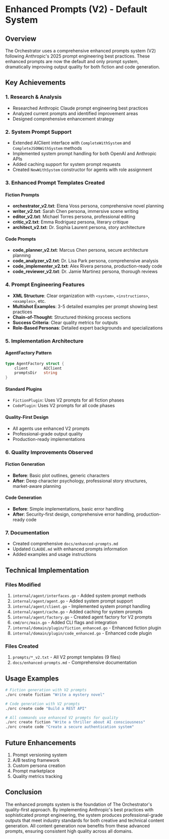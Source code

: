# Enhanced Prompts (V2) - Default System

## Overview
The Orchestrator uses a comprehensive enhanced prompts system (V2) following Anthropic's 2025 prompt engineering best practices. These enhanced prompts are now the default and only prompt system, dramatically improving output quality for both fiction and code generation.

## Key Achievements

### 1. Research & Analysis
- Researched Anthropic Claude prompt engineering best practices
- Analyzed current prompts and identified improvement areas
- Designed comprehensive enhancement strategy

### 2. System Prompt Support
- Extended AIClient interface with `CompleteWithSystem` and `CompleteJSONWithSystem` methods
- Implemented system prompt handling for both OpenAI and Anthropic APIs
- Added caching support for system prompt requests
- Created `NewWithSystem` constructor for agents with role assignment

### 3. Enhanced Prompt Templates Created

#### Fiction Prompts
- **orchestrator_v2.txt**: Elena Voss persona, comprehensive novel planning
- **writer_v2.txt**: Sarah Chen persona, immersive scene writing
- **editor_v2.txt**: Michael Torres persona, professional editing
- **critic_v2.txt**: Emma Rodriguez persona, literary critique
- **architect_v2.txt**: Dr. Sophia Laurent persona, story architecture

#### Code Prompts
- **code_planner_v2.txt**: Marcus Chen persona, secure architecture planning
- **code_analyzer_v2.txt**: Dr. Lisa Park persona, comprehensive analysis
- **code_implementer_v2.txt**: Alex Rivera persona, production-ready code
- **code_reviewer_v2.txt**: Dr. Jamie Martinez persona, thorough reviews

### 4. Prompt Engineering Features
- **XML Structure**: Clear organization with `<system>`, `<instructions>`, `<examples>`, etc.
- **Multishot Examples**: 3-5 detailed examples per prompt showing best practices
- **Chain-of-Thought**: Structured thinking process sections
- **Success Criteria**: Clear quality metrics for outputs
- **Role-Based Personas**: Detailed expert backgrounds and specializations

### 5. Implementation Architecture

#### AgentFactory Pattern
```go
type AgentFactory struct {
    client       AIClient
    promptsDir   string
}
```

#### Standard Plugins
- `FictionPlugin`: Uses V2 prompts for all fiction phases
- `CodePlugin`: Uses V2 prompts for all code phases

#### Quality-First Design
- All agents use enhanced V2 prompts
- Professional-grade output quality
- Production-ready implementations

### 6. Quality Improvements Observed

#### Fiction Generation
- **Before**: Basic plot outlines, generic characters
- **After**: Deep character psychology, professional story structures, market-aware planning

#### Code Generation
- **Before**: Simple implementations, basic error handling
- **After**: Security-first design, comprehensive error handling, production-ready code

### 7. Documentation
- Created comprehensive `docs/enhanced-prompts.md`
- Updated `CLAUDE.md` with enhanced prompts information
- Added examples and usage instructions

## Technical Implementation

### Files Modified
1. `internal/agent/interfaces.go` - Added system prompt methods
2. `internal/agent/agent.go` - Added system prompt support
3. `internal/agent/client.go` - Implemented system prompt handling
4. `internal/agent/cache.go` - Added caching for system prompts
5. `internal/agent/factory.go` - Created agent factory for V2 prompts
6. `cmd/orc/main.go` - Added CLI flags and integration
7. `internal/domain/plugin/fiction_enhanced.go` - Enhanced fiction plugin
8. `internal/domain/plugin/code_enhanced.go` - Enhanced code plugin

### Files Created
1. `prompts/*_v2.txt` - All V2 prompt templates (9 files)
2. `docs/enhanced-prompts.md` - Comprehensive documentation

## Usage Examples

```bash
# Fiction generation with V2 prompts
./orc create fiction "Write a mystery novel"

# Code generation with V2 prompts
./orc create code "Build a REST API"

# All commands use enhanced V2 prompts for quality
./orc create fiction "Write a thriller about AI consciousness"
./orc create code "Create a secure authentication system"
```

## Future Enhancements
1. Prompt versioning system
2. A/B testing framework
3. Custom persona creation
4. Prompt marketplace
5. Quality metrics tracking

## Conclusion
The enhanced prompts system is the foundation of The Orchestrator's quality-first approach. By implementing Anthropic's best practices with sophisticated prompt engineering, the system produces professional-grade outputs that meet industry standards for both creative and technical content generation. All content generation now benefits from these advanced prompts, ensuring consistent high quality across all domains.
